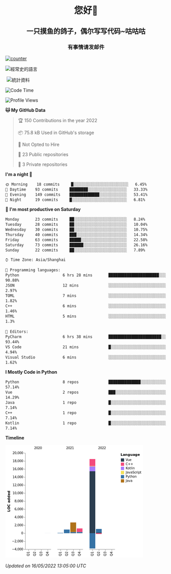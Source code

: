 

<!--
**kitUIN/kitUIN** is a ✨ _special_ ✨ repository because its `README.md` (this file) appears on your GitHub profile.

Here are some ideas to get you started:

- 🔭 I’m currently working on ...
- 🌱 I’m currently learning ...
- 👯 I’m looking to collaborate on ...
- 🤔 I’m looking for help with ...
- 💬 Ask me about ...
- 📫 How to reach me: ...
- 😄 Pronouns: ...
- ⚡ Fun fact: ...
-->
<h1 align="center">您好👋</h1>
<h2 align="center">一只摸鱼的鸽子，偶尔写写代码~咕咕咕</h2>
<h3 align="center">有事情请发邮件</h3>

[![counter](https://count.getloli.com/get/@KitUIN?theme=rule34)](https://count.getloli.com/)

<p><img align="center" src="https://github-readme-stats.vercel.app/api/top-langs?username=kitUIN&show_icons=true&theme=gruvbox&locale=cn&layout=compact" alt="經常史的語言" /></p>

<p>&nbsp;<img align="center" src="https://github-readme-stats.vercel.app/api?username=kitUIN&show_icons=true&theme=gruvbox&locale=cn" alt="統計資料" /></p>


<!--START_SECTION:waka-->
![Code Time](http://img.shields.io/badge/Code%20Time-501%20hrs%206%20mins-blue)

![Profile Views](http://img.shields.io/badge/Profile%20Views-8-blue)

**🐱 My GitHub Data** 

> 🏆 150 Contributions in the year 2022
 > 
> 📦 75.8 kB Used in GitHub's storage 
 > 
> 🚫 Not Opted to Hire
 > 
> 📜 23 Public repositories 
 > 
> 🔑 3 Private repositories  
 > 
**I'm a night 🦉** 

```text
🌞 Morning    18 commits     █░░░░░░░░░░░░░░░░░░░░░░░░   6.45% 
🌆 Daytime    93 commits     ████████░░░░░░░░░░░░░░░░░   33.33% 
🌃 Evening    149 commits    █████████████░░░░░░░░░░░░   53.41% 
🌙 Night      19 commits     █░░░░░░░░░░░░░░░░░░░░░░░░   6.81%

```
📅 **I'm most productive on Saturday** 

```text
Monday       23 commits     ██░░░░░░░░░░░░░░░░░░░░░░░   8.24% 
Tuesday      28 commits     ██░░░░░░░░░░░░░░░░░░░░░░░   10.04% 
Wednesday    30 commits     ██░░░░░░░░░░░░░░░░░░░░░░░   10.75% 
Thursday     40 commits     ███░░░░░░░░░░░░░░░░░░░░░░   14.34% 
Friday       63 commits     █████░░░░░░░░░░░░░░░░░░░░   22.58% 
Saturday     73 commits     ██████░░░░░░░░░░░░░░░░░░░   26.16% 
Sunday       22 commits     ██░░░░░░░░░░░░░░░░░░░░░░░   7.89%

```


```text
⌚︎ Time Zone: Asia/Shanghai

💬 Programming languages: 
Python                   6 hrs 28 mins       ██████████████████████░░░   90.88% 
JSON                     12 mins             ░░░░░░░░░░░░░░░░░░░░░░░░░   2.97% 
TOML                     7 mins              ░░░░░░░░░░░░░░░░░░░░░░░░░   1.82% 
C++                      6 mins              ░░░░░░░░░░░░░░░░░░░░░░░░░   1.46% 
HTML                     5 mins              ░░░░░░░░░░░░░░░░░░░░░░░░░   1.3%

📝 Editors: 
PyCharm                  6 hrs 38 mins       ███████████████████████░░   93.44% 
VS Code                  21 mins             █░░░░░░░░░░░░░░░░░░░░░░░░   4.94% 
Visual Studio            6 mins              ░░░░░░░░░░░░░░░░░░░░░░░░░   1.62%

```

**I Mostly Code in Python** 

```text
Python                   8 repos             ██████████████░░░░░░░░░░░   57.14% 
Vue                      2 repos             ███░░░░░░░░░░░░░░░░░░░░░░   14.29% 
Java                     1 repo              █░░░░░░░░░░░░░░░░░░░░░░░░   7.14% 
C++                      1 repo              █░░░░░░░░░░░░░░░░░░░░░░░░   7.14% 
Kotlin                   1 repo              █░░░░░░░░░░░░░░░░░░░░░░░░   7.14%

```


**Timeline**

![Chart not found](https://raw.githubusercontent.com/kitUIN/kitUIN/main/charts/bar_graph.png) 


 *Updated on 16/05/2022 13:05:00 UTC*
<!--END_SECTION:waka-->
